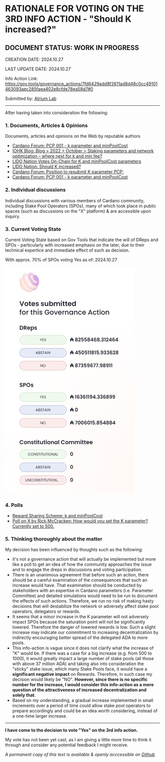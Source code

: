 # RATIONALE FOR VOTING ON THE 3RD INFO ACTION - "Should K increased?"
## DOCUMENT STATUS: WORK IN PROGRESS

CREATION DATE: 2024.10.27

LAST UPDATE DATE: 2024.10.27

Info Action Link: https://gov.tools/governance_actions/7fd6429add8f2611ad8d48c0cc49101463093aec285faea402e8cfde78ea58d7#0

Submitted by: [Atrium Lab](https://x.com/atrium_lab)



---

After having taken into consideration the following:

### 1. Documents, Articles & Opinions
Documents, articles and opinions on the Web by reputable authors
- [Cardano Forum: PCP 001 - k parameter and minPoolCost](https://forum.cardano.org/t/pcp-001-k-parameter-and-minpoolcost/123713)
- [IOHK Blog: Blog > 2022 > October > Staking parameters and network optimization – where next for k and min fee?](https://iohk.io/en/blog/posts/2022/10/27/staking-parameters-and-network-optimization-where-next-for-k-and-min-fee/)
- [LIDO Nation Votes On-Chain for K and minPoolCost parameters](https://www.lidonation.com/en/posts/lido-nation-votes-on-chain-for-k-parameter-and-minpoolcost-parameters/)
- [LIDO Nation: Should K increased?](https://www.lidonation.com/en/posts/should-k-increased/)
- [Cardano Forum: Position to resubmit K parameter PCP:](https://forum.cardano.org/t/pcp-k-parameter-earncoinpool/122701/98)
- [Cardano Forum: PCP 001 - k parameter and minPoolCost](https://forum.cardano.org/t/pcp-001-k-parameter-and-minpoolcost/123713)


### 2. Individual discussions
Individual discussions with various members of Cardano community, including Stake Pool Operators (SPOs), many of which took place in public spaces (such as discussions on the "X" platform) & are accessible upon inquiry.


### 3. Current Voting State
Current Voting State based on Gov Tools that indicate the will of DReps and SPOs - particularly with increased emphasis on the later, due to their technical expertice and immediate effect of such as decision.

With approx. 70% of SPOs voting Yes as of: 2024.10.27

![Gov Tools 3rd Info Action Screenshot](https://github.com/kostaspanagias/drep/blob/55e5a7fba0398a7969c2d0416d3a2559571513fc/voting/2024/3/Screenshot%202024-10-27-030602.jpg)


### 4. Polls
- [Reward Sharing Scheme: k and minPoolCost](https://adastat.net/polls/96861fe7da8d45ba5db95071ed3889ed1412929f33610636c072a4b5ab550211)
- [Poll on X by Rick McCracken: How would you set the K parameter? Currently set to 500.](https://x.com/RichardMcCrackn/status/1611748338021302273)


### 5. Thinking thoroughly about the matter
My decision has been influenced by thoughts such as the following:
- it's not a governance action that will actually be implemented but more like a poll to get an idea of how the community approaches the issue and to engage the dreps in discussions and voting participation.
- There is an unanimous agreement that before such an action, there should be a careful examination of the consequences that such an increase would have. That examination should be conducted by stakeholders with an expertise in Cardano parameters (i.e. Parameter Committee) and detailed simulations would need to be run to document the effects of such actions. Therefore, we run no risk of making hasty decisions that will destabilize the network or adversely affect stake pool operators, delegators or rewards.
- It seems that a minor increase in the K parameter will not adversely impact SPOs because the saturation point will not be significantly lowered. Therefore the danger of lowered rewards is low. Such a slight increase may indicate our commitment to increasing decentralization by indirectly encouraging better spread of the delegated ADA to more pools.
- This info-action is vague since it does not clarify what the increase of "K" would be. If there was a case for a big increase (e.g. from 500 to 1000), it would greatly impact a large number of stake pools (all those with above 37 million ADA) and taking also into consideration the "sticky" stake issue, which many Stake Pools face, it would have a **significant negative impact** on Rewards. Therefore, in such case my decision would likely be "NO". **However, since there is no specific number for the increase, I would consider this info-action as a mere question of the attractiveness of increased decentralization and solely that**.
- Based on my understanding, a gradual increase implemented in small increments over a period of time could allow stake pool operators to prepare accordingly and could be an idea worth considering, instead of a one-time larger increase.


---

**I have come to the decision to vote "Yes" on the 3rd info action.**

My vote has not been yet cast, as I am giving a little more time to think it through and consider any potential feedback I might receive. 

*A permanent copy of this text is available & openly acccessible on [Github](https://github.com/kostaspanagias/drep/blob/881cdc4b3319126f87c3449664ac50a6cb7ae454/voting/2024/3/3rd_info_action.md)*
